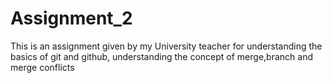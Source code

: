 # Assignment_2
This is an assignment given by my University teacher for understanding the basics of git and github,
understanding the concept of merge,branch and merge conflicts
